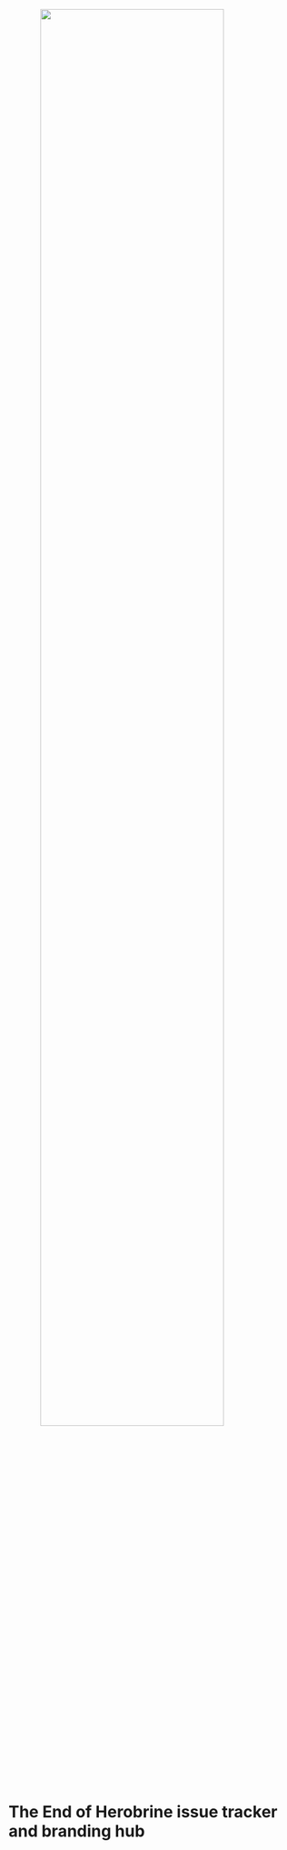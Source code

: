 &emsp;&emsp;&emsp;&emsp;<img src="https://user-images.githubusercontent.com/80422084/226800625-0a7bc9ae-16b3-4afe-868e-6b0433b4afd6.png"  width="80%" height="80%">

# The End of Herobrine issue tracker and branding hub
